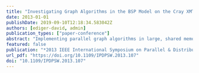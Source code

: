 ```yaml
---
title: "Investigating Graph Algorithms in the BSP Model on the Cray XMT"
date: 2013-01-01
publishDate: 2019-09-10T12:18:34.583042Z
authors: [ediger-david, admin]
publication_types: ["paper-conference"]
abstract: "Implementing parallel graph algorithms in large, shared memory machines, such as the Cray XMT, can be challenging for programmers. Synchronization, deadlock, hot spotting, and others can be barriers to obtaining linear scalability. Alternative programming models, such as the bulk synchronous parallel programming model used in Google's Pregel, have been proposed for large graph analytics. This model eases programmer complexity by eliminating deadlock and simplifying data sharing. We investigate the algorithmic effects of the BSP model for graph algorithms and compare performance and scalability with hand-tuned, open source software using GraphCT. We analyze the innermost iterations of these algorithms to understand the differences in scalability between BSP and shared memory algorithms. We show that scalable performance can be obtained with graph algorithms in the BSP model on the Cray XMT. These algorithms perform within a factor of 10 of hand-tuned C code."
featured: false
publication: "*2013 IEEE International Symposium on Parallel & Distributed Processing, Workshops and Phd Forum, Cambridge, MA, USA, May 20-24, 2013*"
url_pdf: "https://doi.org/10.1109/IPDPSW.2013.107"
doi: "10.1109/IPDPSW.2013.107"
---
```


